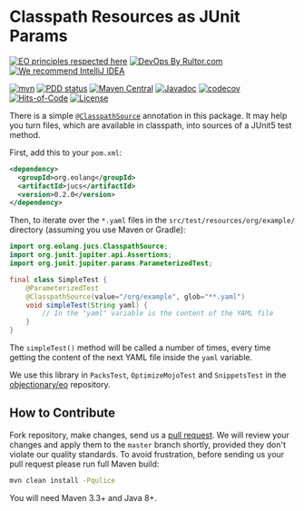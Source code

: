 # Classpath Resources as JUnit Params

[![EO principles respected here](https://www.elegantobjects.org/badge.svg)](https://www.elegantobjects.org)
[![DevOps By Rultor.com](http://www.rultor.com/b/objectionary/jucs)](http://www.rultor.com/p/objectionary/jucs)
[![We recommend IntelliJ IDEA](https://www.elegantobjects.org/intellij-idea.svg)](https://www.jetbrains.com/idea/)

[![mvn](https://github.com/objectionary/jucs/actions/workflows/mvn.yml/badge.svg)](https://github.com/objectionary/jucs/actions/workflows/mvn.yml)
[![PDD status](http://www.0pdd.com/svg?name=objectionary/jucs)](http://www.0pdd.com/p?name=objectionary/jucs)
[![Maven Central](https://img.shields.io/maven-central/v/org.eolang/jucs.svg)](https://maven-badges.herokuapp.com/maven-central/org.eolang/jucs)
[![Javadoc](http://www.javadoc.io/badge/org.eolang/jucs.svg)](http://www.javadoc.io/doc/org.eolang/jucs)
[![codecov](https://codecov.io/gh/objectionary/jucs/branch/master/graph/badge.svg)](https://codecov.io/gh/objectionary/jucs)
[![Hits-of-Code](https://hitsofcode.com/github/objectionary/jucs)](https://hitsofcode.com/view/github/objectionary/jucs)
[![License](https://img.shields.io/badge/license-MIT-green.svg)](https://github.com/objectionary/jucs/blob/master/LICENSE.txt)

There is a simple [`@ClasspathSource`][annotation]
annotation in this package. It may help you
turn files, which are available in classpath, into
sources of a JUnit5 test method.

First, add this to your `pom.xml`:

```xml
<dependency>
  <groupId>org.eolang</groupId>
  <artifactId>jucs</artifactId>
  <version>0.2.0</version>
</dependency>
```

Then, to iterate over the `*.yaml` files in
the `src/test/resources/org/example/`
directory (assuming you use Maven or Gradle):

```java
import org.eolang.jucs.ClasspathSource;
import org.junit.jupiter.api.Assertions;
import org.junit.jupiter.params.ParameterizedTest;

final class SimpleTest {
    @ParameterizedTest
    @ClasspathSource(value="/org/example", glob="**.yaml")
    void simpleTest(String yaml) {
        // In the "yaml" variable is the content of the YAML file
    }
}
```

The `simpleTest()` method will be called a number of times, every time
getting the content of the next YAML file inside the `yaml` variable.

We use this library in `PacksTest`, `OptimizeMojoTest` and `SnippetsTest`
in the [objectionary/eo](https://github.com/objectionary/eo) repository.

## How to Contribute

Fork repository, make changes, send us a
[pull request](https://www.yegor256.com/2014/04/15/github-guidelines.html).
We will review your changes and apply them to the `master` branch shortly,
provided they don't violate our quality standards. To avoid frustration,
before sending us your pull request please run full Maven build:

```bash
mvn clean install -Pqulice
```

You will need Maven 3.3+ and Java 8+.

[annotation]: https://www.javadoc.io/doc/org.eolang/jucs/latest/org/eolang/jucs/ClasspathSource.html
